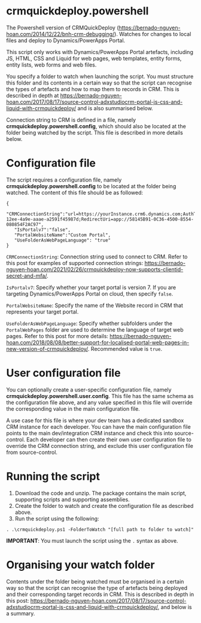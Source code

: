 # crmquickdeploy.powershell
The Powershell version of CRMQuickDeploy (https://bernado-nguyen-hoan.com/2014/12/22/bnh-crm-debugging/). Watches for changes to local files and deploy to Dynamics/PowerApps Portal.

This script only works with Dynamics/PowerApps Portal artefacts, including JS, HTML, CSS and Liquid for web pages, web templates, entity forms, entity lists, web forms and web files.

You specify a folder to watch when launching the script. You must structure this folder and its contents in a certain way so that the script can recognise the types of artefacts and how to map them to records in CRM. This is described in depth at https://bernado-nguyen-hoan.com/2017/08/17/source-control-adxstudiocrm-portal-js-css-and-liquid-with-crmquickdeploy/ and is also summarised below.

Connection string to CRM is defined in a file, namely **crmquickdeploy.powershell.config**, which should also be located at the folder being watched by the script. This file is described in more details below.

# Configuration file 
The script requires a configuration file, namely **crmquickdeploy.powershell.config** to be located at the folder being watched. The content of this file should be as followed:

```
{
   "CRMConnectionString":"url=https://yourInstance.crm6.dynamics.com;AuthType=OAuth;AppId=51f81489-12ee-4a9e-aaae-a2591f45987d;RedirectUri=app://58145B91-0C36-4500-8554-080854F2AC97",
   "IsPortalv7":"false",
   "PortalWebsiteName":"Custom Portal",
   "UseFolderAsWebPageLanguage": "true"
}
```

`CRMConnectionString`: Connection string used to connect to CRM. Refer to this post for examples of supported connection strings: https://bernado-nguyen-hoan.com/2021/02/26/crmquickdeploy-now-supports-clientid-secret-and-mfa/.

`IsPortalv7`: Specify whether your target portal is version 7. If you are targeting Dynamics/PowerApps Portal on cloud, then specify `false`.

`PortalWebsiteName`: Specify the name of the Website record in CRM that represents your target portal.

`UseFolderAsWebPageLanguage`: Specify whether subfolders under the `PortalWebPages` folder are used to determine the language of target web pages. Refer to this post for more details: https://bernado-nguyen-hoan.com/2018/08/08/better-support-for-localised-portal-web-pages-in-new-version-of-crmquickdeploy/. Recommended value is `true`.

# User configuration file
You can optionally create a user-specific configuration file, namely **crmquickdeploy.powershell.user.config**. This file has the same schema as the configuration file above, and any value specified in this file will override the corresponding value in the main configuration file.

A use case for this file is where your dev team has a dedicated sandbox CRM instance for each developer. You can have the main configuration file points to the main dev/integration CRM instance and check this into source-control. Each developer can then create their own user configuration file to override the CRM connection string, and exclude this user configuration file from source-control.

# Running the script
1. Download the code and unzip. The package contains the main script, supporting scripts and supporting assemblies.
2. Create the folder to watch and create the configuration file as described above.
3. Run the script using the following:

```
. .\crmquickdeploy.ps1 -FolderToWatch "[full path to folder to watch]"
```
**IMPORTANT**: You must launch the script using the `.` syntax as above.

# Organising your watch folder
Contents under the folder being watched must be organised in a certain way so that the script can recognise the type of artefacts being deployed and their corresponding target records in CRM. This is described in depth in this post: https://bernado-nguyen-hoan.com/2017/08/17/source-control-adxstudiocrm-portal-js-css-and-liquid-with-crmquickdeploy/, and below is a summary.
